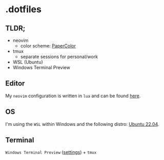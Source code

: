 # .dotfiles

## TLDR;

- neovim
  - color scheme: [PaperColor](https://github.com/NLKNguyen/papercolor-theme)
- tmux
  - separate sessions for personal/work
- WSL (Ubuntu)
- Windows Terminal Preview

## Editor

My `neovim` configuration is written in `lua` and can be found [here](https://github.com/timopruesse/.dotfiles/tree/main/home/.config/nvim).

## OS

I'm using the `WSL` within Windows and the following distro: [Ubuntu 22.04](https://apps.microsoft.com/store/detail/ubuntu-2204-lts/9PN20MSR04DW).

## Terminal

`Windows Terminal Preview` ([settings](https://github.com/timopruesse/.dotfiles/blob/main/terminal/settings.json)) + `tmux`
